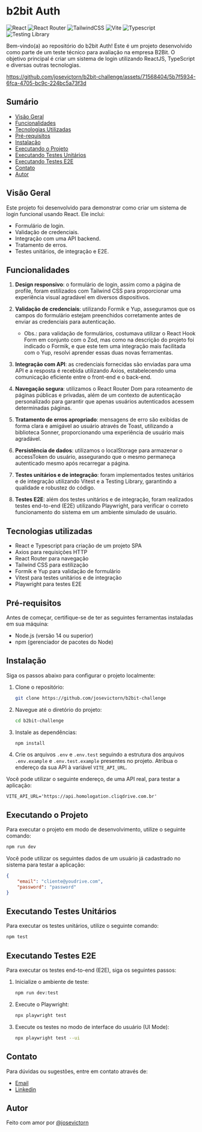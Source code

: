 # b2bit Auth

![React](https://img.shields.io/badge/react-%2320232a.svg?style=for-the-badge&logo=react&logoColor=%2361DAFB)
![React Router](https://img.shields.io/badge/React_Router-CA4245?style=for-the-badge&logo=react-router&logoColor=white)
![TailwindCSS](https://img.shields.io/badge/tailwindcss-%2338B2AC.svg?style=for-the-badge&logo=tailwind-css&logoColor=white)
![Vite](https://img.shields.io/badge/vite-%23646CFF.svg?style=for-the-badge&logo=vite&logoColor=white)
![Typescript](https://img.shields.io/badge/TypeScript-007ACC?style=for-the-badge&logo=typescript&logoColor=white)
![Testing Library](https://img.shields.io/badge/testing%20library-323330?style=for-the-badge&logo=testing-library&logoColor=red)

Bem-vindo(a) ao repositório do b2bit Auth! Este é um projeto desenvolvido como parte de um teste técnico para avaliação na empresa B2Bit. O objetivo principal é criar um sistema de login utilizando ReactJS, TypeScript e diversas outras tecnologias.

https://github.com/josevictorn/b2bit-challenge/assets/71568404/5b7f5934-6fca-4705-bc9c-224bc5a73f3d

## Sumário

- [Visão Geral](#visão-geral)
- [Funcionalidades](#funcionalidades)
- [Tecnologias Utilizadas](#tecnologias-utilizadas)
- [Pré-requisitos](#pré-requisitos)
- [Instalação](#instalação)
- [Executando o Projeto](#executando-o-projeto)
- [Executando Testes Unitários](#executando-testes-unitários)
- [Executando Testes E2E](#executando-testes-e2e)
- [Contato](#contato)
- [Autor](#autor)

## Visão Geral

Este projeto foi desenvolvido para demonstrar como criar um sistema de login funcional usando React. Ele inclui:

- Formulário de login.
- Validação de credenciais.
- Integração com uma API backend.
- Tratamento de erros.
- Testes unitários, de integração e E2E.

## Funcionalidades

1. **Design responsivo**: o formulário de login, assim como a página de profile, foram estilizados com Tailwind CSS para proporcionar uma experiência visual agradável em diversos dispositivos.

2. **Validação de credenciais**: utilizando Formik e Yup, asseguramos que os campos do formulário estejam preenchidos corretamente antes de enviar as credenciais para autenticação.
   - Obs.: para validação de formulários, costumava utilizar o React Hook Form em conjunto com o Zod, mas como na descrição do projeto foi indicado o Formik, e que este tem uma integração mais facilitada com o Yup, resolvi aprender essas duas novas ferramentas.

3. **Integração com API**: as credenciais fornecidas são enviadas para uma API e a resposta é recebida utilizando Axios, estabelecendo uma comunicação eficiente entre o front-end e o back-end.

4. **Navegação segura**: utilizamos o React Router Dom para roteamento de páginas públicas e privadas, além de um contexto de autenticação personalizado para garantir que apenas usuários autenticados acessem determinadas páginas.

5. **Tratamento de erros apropriado**: mensagens de erro são exibidas de forma clara e amigável ao usuário através de Toast, utilizando a biblioteca Sonner, proporcionando uma experiência de usuário mais agradável.

6. **Persistência de dados**: utilizamos o localStorage para armazenar o accessToken do usuário, assegurando que o mesmo permaneça autenticado mesmo após recarregar a página.

7. **Testes unitários e de integração**: foram implementados testes unitários e de integração utilizando Vitest e a Testing Library, garantindo a qualidade e robustez do código.

8. **Testes E2E**: além dos testes unitários e de integração, foram realizados testes end-to-end (E2E) utilizando Playwright, para verificar o correto funcionamento do sistema em um ambiente simulado de usuário.


## Tecnologias utilizadas

- React e Typescript para criação de um projeto SPA
- Axios para requisições HTTP
- React Router para navegação
- Tailwind CSS para estilização
- Formik e Yup para validação de formulário
- Vitest para testes unitários e de integração
- Playwright para testes E2E

## Pré-requisitos

Antes de começar, certifique-se de ter as seguintes ferramentas instaladas em sua máquina:

- Node.js (versão 14 ou superior)
- npm (gerenciador de pacotes do Node)

## Instalação

Siga os passos abaixo para configurar o projeto localmente:

1. Clone o repositório:
    ```sh
    git clone https://github.com/josevictorn/b2bit-challenge
    ```
2. Navegue até o diretório do projeto:
    ```sh
    cd b2bit-challenge
    ```
3. Instale as dependências:
    ```sh
    npm install
    ```
4. Crie os arquivos ```.env``` e ```.env.test``` seguindo a estrutura dos arquivos ```.env.example``` e ```.env.test.example``` presentes no projeto. Atribua o endereço da sua API à variável ```VITE_API_URL```.

Você pode utilizar o seguinte endereço, de uma API real, para testar a aplicação:
```.env
VITE_API_URL='https://api.homologation.cliqdrive.com.br'
```

## Executando o Projeto

Para executar o projeto em modo de desenvolvimento, utilize o seguinte comando:
```sh
npm run dev
```
Você pode utilizar os seguintes dados de um usuário já cadastrado no sistema para testar a aplicação:
```json
{
    "email": "cliente@youdrive.com",
    "password": "password"
}
```

## Executando Testes Unitários

Para executar os testes unitários, utilize o seguinte comando:
```sh
npm test
```

## Executando Testes E2E

Para executar os testes end-to-end (E2E), siga os seguintes passos:
1. Inicialize o ambiente de teste:
    ```sh
    npm run dev:test
    ```
2. Execute o Playwright:
    ```sh
    npx playwright test
    ```
3. Execute os testes no modo de interface do usuário (UI Mode):
    ```sh
    npx playwright test --ui
    ```

## Contato
Para dúvidas ou sugestões, entre em contato através de:

- [Email](josevictornascimento2016@email.com)
- [Linkedin](https://www.linkedin.com/in/jos%C3%A9-victor-nascimento-7983b2230/)

## Autor

Feito com amor por [@josevictorn](https://github.com/josevictorn)

